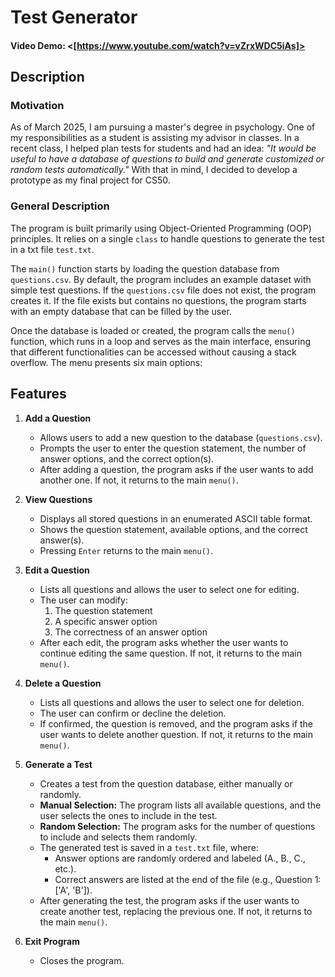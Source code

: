 # Test Generator  

#### Video Demo: <[https://www.youtube.com/watch?v=vZrxWDC5iAs]>  

## Description  

### Motivation  

As of March 2025, I am pursuing a master's degree in psychology. One of my responsibilities as a student is assisting my advisor in classes. In a recent class, I helped plan tests for students and had an idea: *"It would be useful to have a database of questions to build and generate customized or random tests automatically."* With that in mind, I decided to develop a prototype as my final project for CS50.  

### General Description  

The program is built primarily using Object-Oriented Programming (OOP) principles. It relies on a single `class` to handle questions to generate the test in a txt file `test.txt`. 

The `main()` function starts by loading the question database from `questions.csv`. By default, the program includes an example dataset with simple test questions. If the `questions.csv` file does not exist, the program creates it. If the file exists but contains no questions, the program starts with an empty database that can be filled by the user.  

Once the database is loaded or created, the program calls the `menu()` function, which runs in a loop and serves as the main interface, ensuring that different functionalities can be accessed without causing a stack overflow. The menu presents six main options:  

## Features  

1. **Add a Question**  
   - Allows users to add a new question to the database (`questions.csv`).  
   - Prompts the user to enter the question statement, the number of answer options, and the correct option(s).  
   - After adding a question, the program asks if the user wants to add another one. If not, it returns to the main `menu()`.  

2. **View Questions**  
   - Displays all stored questions in an enumerated ASCII table format.  
   - Shows the question statement, available options, and the correct answer(s).  
   - Pressing `Enter` returns to the main `menu()`.  

3. **Edit a Question**  
   - Lists all questions and allows the user to select one for editing.  
   - The user can modify:  
     1. The question statement  
     2. A specific answer option  
     3. The correctness of an answer option  
   - After each edit, the program asks whether the user wants to continue editing the same question. If not, it returns to the main `menu()`.  

4. **Delete a Question**  
   - Lists all questions and allows the user to select one for deletion.  
   - The user can confirm or decline the deletion.  
   - If confirmed, the question is removed, and the program asks if the user wants to delete another question. If not, it returns to the main `menu()`.  

5. **Generate a Test**  
   - Creates a test from the question database, either manually or randomly.  
   - **Manual Selection:** The program lists all available questions, and the user selects the ones to include in the test.  
   - **Random Selection:** The program asks for the number of questions to include and selects them randomly.  
   - The generated test is saved in a `test.txt` file, where:  
     - Answer options are randomly ordered and labeled (A., B., C., etc.).  
     - Correct answers are listed at the end of the file (e.g., Question 1: ['A', 'B']).  
   - After generating the test, the program asks if the user wants to create another test, replacing the previous one. If not, it returns to the main `menu()`.  

6. **Exit Program**  
   - Closes the program.  